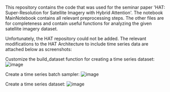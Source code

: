 This repository contains the code that was used for the seminar paper 'HAT: Super-Resolution for Satellite Imagery with Hybrid Attention'. The notebook MainNotebook contains all relevant preprocessing steps. The other files are for completeness and contain useful functions for analyzing the given satellite imagery dataset.

Unfortunately, the HAT repository could not be added. The relevant modifications to the HAT Architecture to include time series data are attached below as screenshots:

Customize the build_dataset function for creating a time series dataset:
![image](https://github.com/hflie01/HAT-Satellite-Imagery/assets/88617320/6256e184-e57a-403c-bd6c-6b2f65137672)

Create a time series batch sampler:
![image](https://github.com/hflie01/HAT-Satellite-Imagery/assets/88617320/634af45a-3912-4d16-ab61-f98d7f3904bc)

Create a time series dataset:
![image](https://github.com/hflie01/HAT-Satellite-Imagery/assets/88617320/aebcd468-b531-4ca2-9040-b2ab7062ee8d)


